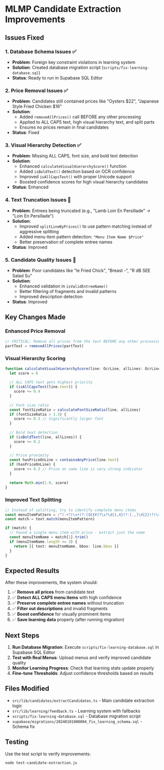 # MLMP Candidate Extraction Improvements

## Issues Fixed

### 1. Database Schema Issues ✅
- **Problem**: Foreign key constraint violations in learning system
- **Solution**: Created database migration script (`scripts/fix-learning-database.sql`)
- **Status**: Ready to run in Supabase SQL Editor

### 2. Price Removal Issues ✅
- **Problem**: Candidates still contained prices like "Oysters $22", "Japanese Style Fried Chicken $16"
- **Solution**: 
  - Added `removeAllPrices()` call BEFORE any other processing
  - Applied to ALL CAPS text, high visual hierarchy text, and split parts
  - Ensures no prices remain in final candidates
- **Status**: Fixed

### 3. Visual Hierarchy Detection ✅
- **Problem**: Missing ALL CAPS, font size, and bold text detection
- **Solution**:
  - Enhanced `calculateVisualHierarchyScore()` function
  - Added `isBoldText()` detection based on OCR confidence
  - Improved `isAllCapsText()` with proper Unicode support
  - Boosted confidence scores for high visual hierarchy candidates
- **Status**: Enhanced

### 4. Text Truncation Issues 🔄
- **Problem**: Entrees being truncated (e.g., "Lamb Loin En Persillade" → "Loin En Persillade")
- **Solution**:
  - Improved `splitLineByPrices()` to use pattern matching instead of aggressive splitting
  - Added menu item pattern detection: `"Menu Item Name $Price"`
  - Better preservation of complete entree names
- **Status**: Improved

### 5. Candidate Quality Issues 🔄
- **Problem**: Poor candidates like "le Fried Chick", "Breast -", "R dB SEE Salad Su"
- **Solution**:
  - Enhanced validation in `isValidEntreeName()`
  - Better filtering of fragments and invalid patterns
  - Improved description detection
- **Status**: Improved

## Key Changes Made

### Enhanced Price Removal
```typescript
// CRITICAL: Remove all prices from the text BEFORE any other processing
partText = removeAllPrices(partText)
```

### Visual Hierarchy Scoring
```typescript
function calculateVisualHierarchyScore(line: OcrLine, allLines: OcrLine[]): number {
  let score = 0
  
  // ALL CAPS text gets highest priority
  if (isAllCapsText(line.text)) {
    score += 0.4
  }
  
  // Font size ratio
  const fontSizeRatio = calculateFontSizeRatio(line, allLines)
  if (fontSizeRatio > 1.3) {
    score += 0.3 // Significantly larger font
  }
  
  // Bold text detection
  if (isBoldText(line, allLines)) {
    score += 0.2
  }
  
  // Price proximity
  const hasPriceOnLine = containsAnyPrice(line.text)
  if (hasPriceOnLine) {
    score += 0.3 // Price on same line is very strong indicator
  }
  
  return Math.min(1.0, score)
}
```

### Improved Text Splitting
```typescript
// Instead of splitting, try to identify complete menu items
const menuItemPattern = /^(.+?)\s+(?:[$€£¥]?\s?\d{1,4}(?:[.,]\d{2})?)\s*$/
const match = text.match(menuItemPattern)

if (match) {
  // Found a single menu item with price - extract just the name
  const menuItemName = match[1].trim()
  if (menuItemName.length >= 3) {
    return [{ text: menuItemName, bbox: line.bbox }]
  }
}
```

## Expected Results

After these improvements, the system should:

1. ✅ **Remove all prices** from candidate text
2. ✅ **Detect ALL CAPS menu items** with high confidence
3. ✅ **Preserve complete entree names** without truncation
4. ✅ **Filter out descriptions** and invalid fragments
5. ✅ **Boost confidence** for visually prominent items
6. ✅ **Save learning data** properly (after running migration)

## Next Steps

1. **Run Database Migration**: Execute `scripts/fix-learning-database.sql` in Supabase SQL Editor
2. **Test with Real Menus**: Upload menus and verify improved candidate quality
3. **Monitor Learning Progress**: Check that learning stats update properly
4. **Fine-tune Thresholds**: Adjust confidence thresholds based on results

## Files Modified

- `src/lib/candidates/extractCandidates.ts` - Main candidate extraction logic
- `src/lib/learning/feedback.ts` - Learning system with fallbacks
- `scripts/fix-learning-database.sql` - Database migration script
- `supabase/migrations/20240101000004_fix_learning_schema.sql` - Schema fix

## Testing

Use the test script to verify improvements:
```bash
node test-candidate-extraction.js
```
